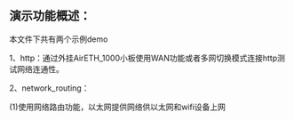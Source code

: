 ## 演示功能概述：

本文件下共有两个示例demo

1、http：通过外挂AirETH_1000小板使用WAN功能或者多网切换模式连接http测试网络连通性。

2、network_routing：

(1)使用网络路由功能，以太网提供网络供以太网和wifi设备上网
